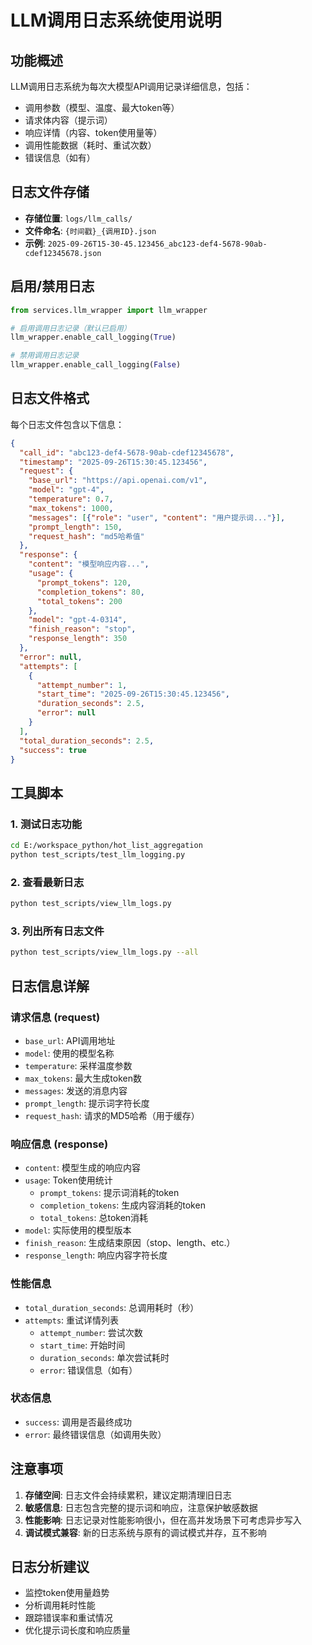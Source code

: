 # LLM调用日志系统使用说明

## 功能概述

LLM调用日志系统为每次大模型API调用记录详细信息，包括：
- 调用参数（模型、温度、最大token等）
- 请求体内容（提示词）
- 响应详情（内容、token使用量等）
- 调用性能数据（耗时、重试次数）
- 错误信息（如有）

## 日志文件存储

- **存储位置**: `logs/llm_calls/`
- **文件命名**: `{时间戳}_{调用ID}.json`
- **示例**: `2025-09-26T15-30-45.123456_abc123-def4-5678-90ab-cdef12345678.json`

## 启用/禁用日志

```python
from services.llm_wrapper import llm_wrapper

# 启用调用日志记录（默认已启用）
llm_wrapper.enable_call_logging(True)

# 禁用调用日志记录
llm_wrapper.enable_call_logging(False)
```

## 日志文件格式

每个日志文件包含以下信息：

```json
{
  "call_id": "abc123-def4-5678-90ab-cdef12345678",
  "timestamp": "2025-09-26T15:30:45.123456",
  "request": {
    "base_url": "https://api.openai.com/v1",
    "model": "gpt-4",
    "temperature": 0.7,
    "max_tokens": 1000,
    "messages": [{"role": "user", "content": "用户提示词..."}],
    "prompt_length": 150,
    "request_hash": "md5哈希值"
  },
  "response": {
    "content": "模型响应内容...",
    "usage": {
      "prompt_tokens": 120,
      "completion_tokens": 80,
      "total_tokens": 200
    },
    "model": "gpt-4-0314",
    "finish_reason": "stop",
    "response_length": 350
  },
  "error": null,
  "attempts": [
    {
      "attempt_number": 1,
      "start_time": "2025-09-26T15:30:45.123456",
      "duration_seconds": 2.5,
      "error": null
    }
  ],
  "total_duration_seconds": 2.5,
  "success": true
}
```

## 工具脚本

### 1. 测试日志功能

```bash
cd E:/workspace_python/hot_list_aggregation
python test_scripts/test_llm_logging.py
```

### 2. 查看最新日志

```bash
python test_scripts/view_llm_logs.py
```

### 3. 列出所有日志文件

```bash
python test_scripts/view_llm_logs.py --all
```

## 日志信息详解

### 请求信息 (request)
- `base_url`: API调用地址
- `model`: 使用的模型名称
- `temperature`: 采样温度参数
- `max_tokens`: 最大生成token数
- `messages`: 发送的消息内容
- `prompt_length`: 提示词字符长度
- `request_hash`: 请求的MD5哈希（用于缓存）

### 响应信息 (response)
- `content`: 模型生成的响应内容
- `usage`: Token使用统计
  - `prompt_tokens`: 提示词消耗的token
  - `completion_tokens`: 生成内容消耗的token
  - `total_tokens`: 总token消耗
- `model`: 实际使用的模型版本
- `finish_reason`: 生成结束原因（stop、length、etc.）
- `response_length`: 响应内容字符长度

### 性能信息
- `total_duration_seconds`: 总调用耗时（秒）
- `attempts`: 重试详情列表
  - `attempt_number`: 尝试次数
  - `start_time`: 开始时间
  - `duration_seconds`: 单次尝试耗时
  - `error`: 错误信息（如有）

### 状态信息
- `success`: 调用是否最终成功
- `error`: 最终错误信息（如调用失败）

## 注意事项

1. **存储空间**: 日志文件会持续累积，建议定期清理旧日志
2. **敏感信息**: 日志包含完整的提示词和响应，注意保护敏感数据
3. **性能影响**: 日志记录对性能影响很小，但在高并发场景下可考虑异步写入
4. **调试模式兼容**: 新的日志系统与原有的调试模式并存，互不影响

## 日志分析建议

- 监控token使用量趋势
- 分析调用耗时性能
- 跟踪错误率和重试情况
- 优化提示词长度和响应质量